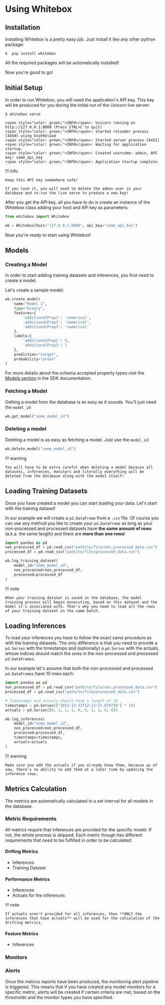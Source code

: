 # Using Whitebox

## Installation

Installing Whitebox is a pretty easy job. Just install it like any other python package:

<div class="termy">

```console
$  pip install whitebox
```

</div>

All the required packages will be automatically installed!

Now you're good to go!

## Initial Setup

In order to run Whitebox, you will need the application's API key. This key will be produced for you during the initial run of the Uvicorn live server:

<div class="termy">

```console
$ whitebox serve

<span style="color: green;">INFO</span>: Uvicorn running on http://127.0.0.1:8000 (Press CTRL+C to quit)
<span style="color: green;">INFO</span>: Started reloader process [4450] using StatReload
<span style="color: green;">INFO</span>: Started server process [4452]
<span style="color: green;">INFO</span>: Waiting for application startup.
<span style="color: green;">INFO</span>: Created username: admin, API key: some_api_key
<span style="color: green;">INFO</span>: Application startup complete.
```

</div>

!!! info

    Keep this API key somewhere safe!

    If you lose it, you will need to delete the admin user in your database and re-run the live serve to produce a new key!

After you get the API key, all you have to do is create an instance of the Whitebox class adding your host and API key as parameters:

```Python
from whitebox import Whitebox

wb = Whitebox(host="127.0.0.1:8000", api_key="some_api_key")
```

Now you're ready to start using Whitebox!

## Models

### Creating a Model

In order to start adding training datasets and inferences, you first need to create a model.

Let's create a sample model:

```Python
wb.create_model(
    name="Model 1",
    type="binary",
    features={
        'additionalProp1': 'numerical',
        'additionalProp2': 'numerical',
        'additionalProp3': 'numerical'
    },
    labels={
        'additionalProp1': 0,
        'additionalProp2': 1
    },
    prediction="target",
    probability="proba"
)
```

For more details about the schema accepted property types visit the <a href="/sdk-docs/#models" class="external-link" target="_blank">Models section</a> in the SDK documentation.

### Fetching a Model

Getting a model from the database is as easy as it sounds. You'll just need the `model_id`:

```Python
wb.get_model("some_model_id")
```

### Deleting a model

Deleting a model is as easy as fetching a model. Just use the `model_id`:

```Python
wb.delete_model("some_model_id")
```

!!! warning

    You will have to be extra careful when deleting a model because all datasets, inferences, monitors and literally everything will be deleted from the database along with the model itself!

## Loading Training Datasets

Once you have created a model you can start loading your data. Let's start with the training dataset!

In our example we will create a `pd.DataFrame` from a `.csv` file. Of course you can use any method you like to create your `pd.DataFrame` as long as your non-processed and processed datasets have **the same amount of rows** (a.k.a. the same length) and there are **more than one rows**!

```Python
import pandas as pd
non_processed_df = pd.read_csv("path/to/file/non_processed_data.csv")
processed_df = pd.read_csv("path/to/file/processed_data.csv")

wb.log_training_dataset(
    model_id="some_model_id",
    non_processed=non_processed_df,
    processed=processed_df
)
```

!!! note

    When your training dataset is saved in the database, the model training process will begin excecuting, based on this dataset and the model it's associated with. That's why you need to load all the rows of your training dataset in the same batch.

## Loading Inferences

To load your inferences you have to follow the exact same procedure as with the training datasets. The only difference is that you need to provide a `pd.Series` with the timestamps and (optionally) a `pd.Series` with the actuals, whose indices should match the ones in the non-processed and processed `pd.DataFrames`.

In our example let's assume that both the non-processed and processed `pd.DataFrames` have 10 rows each:

```Python
import pandas as pd
non_processed_df = pd.read_csv("path/to/file/non_processed_data.csv")
processed_df = pd.read_csv("path/to/file/processed_data.csv")

# Timestamps and actuals should have a length of 10
timestamps = pd.Series(["2022-12-22T12:13:27.879738"] * 10)
actuals = pd.Series([0, 1, 1, 1, 0, 0, 1, 1, 0, 0])

wb.log_inferences(
    model_id="some_model_id",
    non_processed=non_processed_df,
    processed=processed_df,
    timestamps=timestamps,
    actuals=actuals
)
```

!!! warning

    Make sure you add the actuals if you already know them, because as of now, there's no ability to add them at a later time by updating the inference rows.

## Metrics Calculation

The metrics are automatically calculated in a set interval for all models in the database.

### Metric Requirements

All metrics require that inferences are provided for the specific model. If not, the whole process is skipped. Each metric though has different requirements that need to be fulfilled in order to be calculated:

#### Drifting Metrics

- Inferences
- Training Dataset

#### Performance Metrics

- Inferences
- Actuals for the inferences

!!! note

    If actuals aren't provided for all inferences, then **ONLY the inferences that have actuals** will be used for the calculation of the drifting metrics.

#### Feature Metrics

- Inferences

### Monitors

### Alerts

Once the metrics reports have been produced, the monitoring alert pipeline is triggered. This means that if you have created any model monitors for a specific metric, alerts will be created if certain criteria are met, based on the thresholds and the monitor types you have specified.
